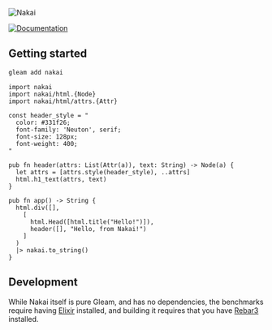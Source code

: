 ![Nakai](https://cdn.mckayla.cloud/-/2d8051c1ce2f4fbd91eaf07df5661e25/Nakai-Banner.svg)

[![Documentation](https://img.shields.io/badge/hex-docs-ffaff3)](https://hexdocs.pm/nakai/)

## Getting started

```sh
gleam add nakai
```

```gleam
import nakai
import nakai/html.{Node}
import nakai/html/attrs.{Attr}

const header_style = "
  color: #331f26;
  font-family: 'Neuton', serif;
  font-size: 128px;
  font-weight: 400;
"

pub fn header(attrs: List(Attr(a)), text: String) -> Node(a) {
  let attrs = [attrs.style(header_style), ..attrs]
  html.h1_text(attrs, text)
}

pub fn app() -> String {
  html.div([],
    [
      html.Head([html.title("Hello!")]),
      header([], "Hello, from Nakai!")
    ]
  )
  |> nakai.to_string()
}
```

## Development

While Nakai itself is pure Gleam, and has no dependencies, the benchmarks require having [Elixir] installed, and building it requires that you have [Rebar3] installed.

[elixir]: https://elixir-lang.org/
[rebar3]: https://rebar3.org/

